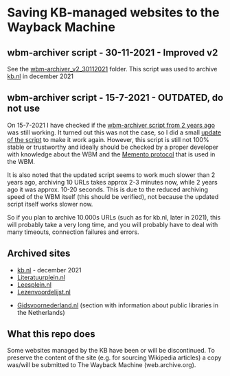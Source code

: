 # Saving KB-managed websites to the Wayback Machine

## wbm-archiver script - 30-11-2021 - Improved v2 
See the [wbm-archiver_v2_30112021](wbm-archiver_v2_30112021) folder. This script was used to archive [kb.nl](kb.nl) in december 2021

## wbm-archiver script - 15-7-2021 - OUTDATED, do not use
On 15-7-2021 I have checked if the [wbm-archiver script from 2 years ago](Literatuurplein/scripts/wbm-archiver/SaveLiteratuurpleinToWaybackMachine.py) was still working. It turned out this was not the case, so I did a small [update of the script](wbm-archiver_15072021/SaveToWaybackMachine.py) to make it work again. However, this script is still not 100% stable or trustworthy and ideally should be checked by a proper developer with knowledge about the WBM and the [Memento protocol](http://mementoweb.org/guide/rfc/) that is used in the WBM. 

It is also noted that the updated script seems to work much slower than 2 years ago, archiving 10 URLs takes approx 2-3 minutes now, while 2 years ago it was approx. 10-20 seconds. This is due to the reduced archiving speed of the WBM itself (this should be verified), not because the updated script itself works slower now. 

So if you plan to archive 10.000s URLs (such as for kb.nl, later in 2021), this will probably take a very long time, and you will probably have to deal with many timeouts, connection failures and errors.

## Archived sites 
* [kb.nl](kb.nl) - december 2021
* [Literatuurplein.nl](Literatuurplein)
* [Leesplein.nl](Leesplein)
* [Lezenvoordelijst.nl](LezenVoorDeLijst)
<!--* [Literaireprijzen.nl](https://github.com/ookgezellig/SaveToWaybackMachine/tree/master/LiterairePrijzennl)-->
* [Gidsvoornederland.nl](https://www.gidsvoornederland.nl/werken-met-gids/meerwaarde-voor-bibliotheken/bibliotheken-in-nederland) (section with information about public libraries in the Netherlands)

## What this repo does
Some websites managed by the KB have been or will be discontinued. To preserve the content of the site (e.g. for sourcing Wikipedia articles) a copy was/will be submitted to The Wayback Machine (web.archive.org).
